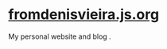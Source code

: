 # <a href="http://fromdenisvieira.js.org" target="_blank">fromdenisvieira.js.org</a>

My personal website and blog .
